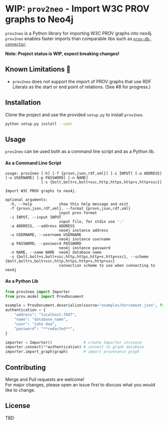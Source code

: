 # WIP: `prov2neo` - Import W3C PROV graphs to Neo4j

`prov2neo` is a Python library for importing W3C PROV graphs into neo4j.  
`prov2neo` enables faster imports than comparable libs such as [`prov-db-connector`](https://github.com/DLR-SC/prov-db-connector).

**Note: Project status is WIP, expect breaking changes!**

## Known Limitations :traffic_light:
- `prov2neo` does not support the import of PROV graphs that use RDF Literals as the start or end point of relations. (See #8 for progress.)

## Installation

Clone the project and use the provided `setup.py` to install `prov2neo`.

```bash
python setup.py install --user
```

## Usage

`prov2neo` can be used both as a command line script and as a Python lib.

#### As a Command Line Script
```
usage: prov2neo [-h] [-f {provn,json,rdf,xml}] [-i INPUT] [-a ADDRESS] [-u USERNAME] [-p PASSWORD] [-n NAME]
                [-s {bolt,bolt+s,bolt+ssc,http,https,http+s,http+ssc}]

Import W3C PROV graphs to neo4j.

optional arguments:
  -h, --help            show this help message and exit
  -f {provn,json,rdf,xml}, --format {provn,json,rdf,xml}
                        input prov format
  -i INPUT, --input INPUT
                        input file, for stdin use '.'
  -a ADDRESS, --address ADDRESS
                        neo4j instance address
  -u USERNAME, --username USERNAME
                        neo4j instance username
  -p PASSWORD, --password PASSWORD
                        neo4j instance password
  -n NAME, --name NAME  neo4j database name
  -s {bolt,bolt+s,bolt+ssc,http,https,http+s,http+ssc}, --scheme {bolt,bolt+s,bolt+ssc,http,https,http+s,http+ssc}
                        connection scheme to use when connecting to neo4j
```

#### As a Python Lib
```python
from prov2neo import Importer
from prov.model import ProvDocument

example = ProvDocument.deserialize(source="examples/horsemeat.json", format="json")
authentication = {
    "address": "localhost:7687",
    "name": "database_name",
    "user": "john doe",
    "password": "**redacted**",
}

importer = Importer()              # create Importer instance
importer.connect(**authentication) # connect to graph database
importer.import_graph(graph)       # import provenance graph
```

## Contributing
Merge and Pull requests are welcome!  
For major changes, please open an issue first to discuss what you would like to change.

## License
TBD
